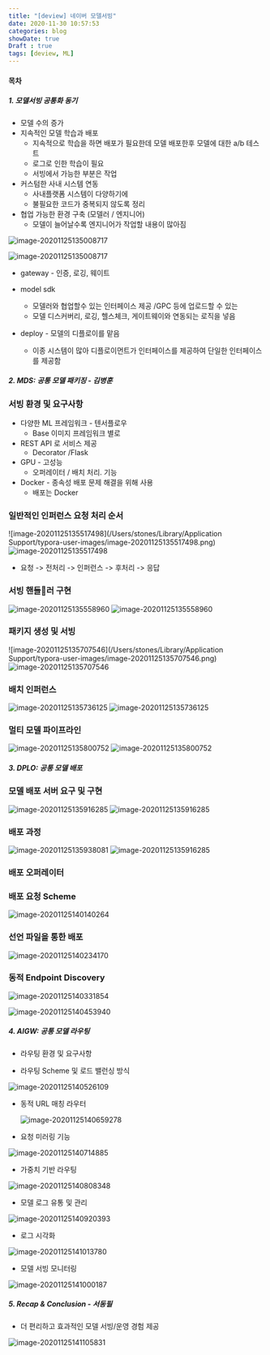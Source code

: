 ```yaml
---
title: "[deview] 네이버 모델서빙"
date: 2020-11-30 10:57:53
categories: blog
showDate: true
Draft : true
tags: [deview, ML]
---
```


#### 목차

##### 1. 모델서빙 공통화 동기

- 모델 수의 증가
- 지속적인 모델 학습과 배포
  - 지속적으로 학습을 하면 배포가 필요한데 모델 배포한후 모델에 대한 a/b 테스트
  - 로그로 인한 학습이 필요
  - 서빙에서 가능한 부분은 작업
- 커스텀한 사내 시스템 연동
  - 사내플랫폼 시스템이 다양하기에 
  - 불필요한 코드가 중복되지 않도록 정리
- 협업 가능한 환경 구축 (모델러 / 엔지니어)
  - 모델이 늘어날수록 엔지니어가 작업할 내용이 많아짐

![image-20201125135008717](/Users/stones/git/dsChoi.github.io/source/image-20201125135008717.png)

![image-20201125135008717](image-20201125135008717.png)

* gateway - 인증, 로깅, 웨이트

* model sdk 
  * 모델러와 협업할수 있는 인터페이스 제공 /GPC 등에 업로드할 수 있는
  * 모델 디스커버리, 로깅, 헬스체크, 게이트웨이와 연동되는 로직을 넣음

* deploy - 모델의 디플로이를 맡음 
  * 이종 시스템이 많아 디플로이먼트가 인터페이스를 제공하여 단일한 인터페이스를 제공함

##### 2. MDS: 공통 모델 패키징 - 김병훈

### 서빙 환경 및 요구사항

- 다양한 ML 프레임워크 - 텐서플로우
  - Base 이미지 프레임워크 별로 
- REST API 로 서비스 제공
  - Decorator /Flask
- GPU - 고성능
  - 오퍼레이터 / 배치 처리. 기능 
- Docker - 종속성 배포 문제 해결을 위해 사용
  - 배포는 Docker



### 일반적인 인퍼런스 요청 처리 순서

![image-20201125135517498](/Users/stones/Library/Application Support/typora-user-images/image-20201125135517498.png)
![image-20201125135517498](image-20201125135517498.png)




- 요청 -> 전처리 -> 인퍼런스 -> 후처리 -> 응답

### 서빙 핸들러 구현

![image-20201125135558960](/Users/stones/git/dsChoi.github.io/source/image-20201125135558960.png)
![image-20201125135558960](image-20201125135558960.png)



### 패키지 생성 및 서빙

![image-20201125135707546](/Users/stones/Library/Application Support/typora-user-images/image-20201125135707546.png)
![image-20201125135707546](image-20201125135707546.png)




### 배치 인퍼런스

![image-20201125135736125](/Users/stones/git/dsChoi.github.io/source/image-20201125135736125.png)
![image-20201125135736125](image-20201125135736125.png)


### 멀티 모델 파이프라인

![image-20201125135800752](/Users/stones/git/dsChoi.github.io/source/image-20201125135800752.png)
![image-20201125135800752](image-20201125135800752.png)


##### 3. DPLO: 공통 모델 배포

### 모델 배포 서버 요구 및 구현

![image-20201125135916285](/Users/stones/git/dsChoi.github.io/source/image-20201125135916285.png)
![image-20201125135916285](image-20201125135916285.png)


### 배포 과정

![image-20201125135938081](/Users/stones/git/dsChoi.github.io/source/image-20201125135938081.png)
![image-20201125135916285](image-20201125135916285.png)






### 배포 오퍼레이터

### 배포 요청 Scheme

![image-20201125140140264](/Users/stones/git/dsChoi.github.io/source/image-20201125140140264.png)

### 선언 파일을 통한 배포

![image-20201125140234170](/Users/stones/git/dsChoi.github.io/source/image-20201125140234170.png)



### 동적 Endpoint Discovery

![image-20201125140331854](/Users/stones/git/dsChoi.github.io/source/image-20201125140331854.png)

![image-20201125140453940](/Users/stones/git/dsChoi.github.io/source/image-20201125140453940.png)

##### 4. AIGW: 공통 모델 라우팅

- 라우팅 환경 및 요구사항

- 라우팅 Scheme 및 로드 밸런싱 방식

![image-20201125140526109](/Users/stones/git/dsChoi.github.io/source/image-20201125140526109.png)

- 동적 URL 매칭 라우터

  ![image-20201125140659278](/Users/stones/git/dsChoi.github.io/source/image-20201125140659278.png)

- 요청 미러링 기능

![image-20201125140714885](/Users/stones/git/dsChoi.github.io/source/image-20201125140714885.png)

- 가중치 기반 라우팅

![image-20201125140808348](/Users/stones/git/dsChoi.github.io/source/image-20201125140808348.png)

- 모델 로그 유통 및 관리

![image-20201125140920393](/Users/stones/git/dsChoi.github.io/source/image-20201125140920393.png)
- 로그 시각화

![image-20201125141013780](/Users/stones/git/dsChoi.github.io/source/image-20201125141013780.png)



- 모델 서빙 모니터링

![image-20201125141000187](/Users/stones/git/dsChoi.github.io/source/image-20201125141000187.png)

##### 5. Recap & Conclusion - 서동필

- 더 편리하고 효과적인 모델 서빙/운영 경험 제공

![image-20201125141105831](/Users/stones/git/dsChoi.github.io/source/image-20201125141105831.png)